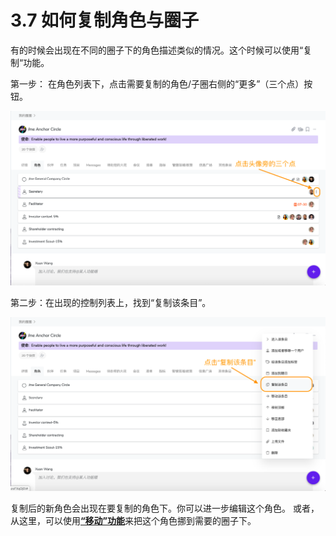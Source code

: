 # 3.7 如何复制角色与圈子

有的时候会出现在不同的圈子下的角色描述类似的情况。这个时候可以使用“复制“功能。

第一步： 在角色列表下，点击需要复制的角色/子圈右侧的“更多”（三个点）按钮。

![&#x89D2;&#x8272;&#x201C;&#x66F4;&#x591A;&#x8BBE;&#x7F6E;&#x201D;&#x6309;&#x94AE;](../.gitbook/assets/3-7-1.png)

第二步：在出现的控制列表上，找到“复制该条目”。

![&#x590D;&#x5236;&#x8BE5;&#x6761;&#x76EE;](../.gitbook/assets/3-7-2.png)

复制后的新角色会出现在要复制的角色下。你可以进一步编辑这个角色。 或者，从这里，可以使用[**“移动”功能**](ru-he-yi-dong-jiao-se-huo-quan-zi.md)来把这个角色挪到需要的圈子下。

